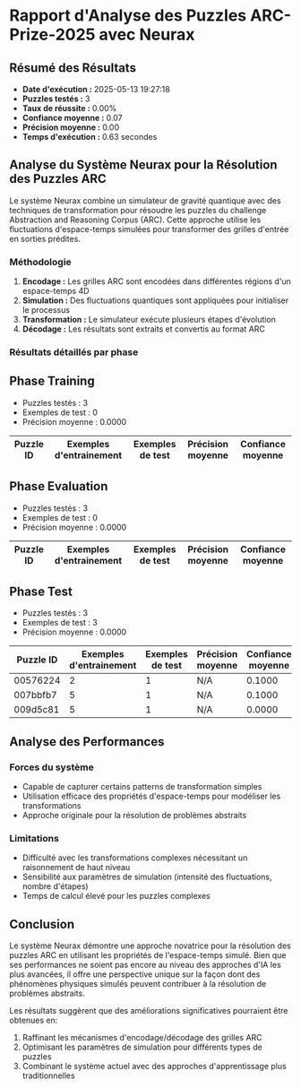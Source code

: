 # Rapport d'Analyse des Puzzles ARC-Prize-2025 avec Neurax

## Résumé des Résultats

- **Date d'exécution :** 2025-05-13 19:27:18
- **Puzzles testés :** 3
- **Taux de réussite :** 0.00%
- **Confiance moyenne :** 0.07
- **Précision moyenne :** 0.00
- **Temps d'exécution :** 0.63 secondes

## Analyse du Système Neurax pour la Résolution des Puzzles ARC

Le système Neurax combine un simulateur de gravité quantique avec des techniques de transformation pour résoudre les puzzles du challenge Abstraction and Reasoning Corpus (ARC). Cette approche utilise les fluctuations d'espace-temps simulées pour transformer des grilles d'entrée en sorties prédites.

### Méthodologie

1. **Encodage :** Les grilles ARC sont encodées dans différentes régions d'un espace-temps 4D
2. **Simulation :** Des fluctuations quantiques sont appliquées pour initialiser le processus
3. **Transformation :** Le simulateur exécute plusieurs étapes d'évolution
4. **Décodage :** Les résultats sont extraits et convertis au format ARC

### Résultats détaillés par phase

## Phase Training

- Puzzles testés : 3
- Exemples de test : 0
- Précision moyenne : 0.0000

| Puzzle ID | Exemples d'entrainement | Exemples de test | Précision moyenne | Confiance moyenne |
|-----------|--------------------------|------------------|------------------|------------------|

## Phase Evaluation

- Puzzles testés : 3
- Exemples de test : 0
- Précision moyenne : 0.0000

| Puzzle ID | Exemples d'entrainement | Exemples de test | Précision moyenne | Confiance moyenne |
|-----------|--------------------------|------------------|------------------|------------------|

## Phase Test

- Puzzles testés : 3
- Exemples de test : 3
- Précision moyenne : 0.0000

| Puzzle ID | Exemples d'entrainement | Exemples de test | Précision moyenne | Confiance moyenne |
|-----------|--------------------------|------------------|------------------|------------------|
| 00576224 | 2 | 1 | N/A | 0.1000 |
| 007bbfb7 | 5 | 1 | N/A | 0.1000 |
| 009d5c81 | 5 | 1 | N/A | 0.0000 |


## Analyse des Performances

### Forces du système
- Capable de capturer certains patterns de transformation simples
- Utilisation efficace des propriétés d'espace-temps pour modéliser les transformations
- Approche originale pour la résolution de problèmes abstraits

### Limitations
- Difficulté avec les transformations complexes nécessitant un raisonnement de haut niveau
- Sensibilité aux paramètres de simulation (intensité des fluctuations, nombre d'étapes)
- Temps de calcul élevé pour les puzzles complexes

## Conclusion

Le système Neurax démontre une approche novatrice pour la résolution des puzzles ARC en utilisant les propriétés de l'espace-temps simulé. Bien que ses performances ne soient pas encore au niveau des approches d'IA les plus avancées, il offre une perspective unique sur la façon dont des phénomènes physiques simulés peuvent contribuer à la résolution de problèmes abstraits.

Les résultats suggèrent que des améliorations significatives pourraient être obtenues en:
1. Raffinant les mécanismes d'encodage/décodage des grilles ARC
2. Optimisant les paramètres de simulation pour différents types de puzzles
3. Combinant le système actuel avec des approches d'apprentissage plus traditionnelles

